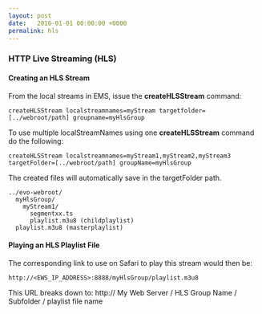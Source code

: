 ```yaml
---
layout: post
date:   2016-01-01 00:00:00 +0000
permalink: hls
---
```


### HTTP Live Streaming (HLS)

#### Creating an HLS Stream

From the local streams in EMS, issue the **createHLSStream** command:

    createHLSStream localstreamnames=myStream targetfolder=[../webroot/path] groupname=myHlsGroup

To use multiple localStreamNames using one **createHLSStream** command do the following:

    createHLSStream localstreamnames=myStream1,myStream2,myStream3 targetFolder=[../webroot/path] groupName=myHlsGroup

The created files will automatically save in the targetFolder path.

    ../evo-webroot/
      myHlsGroup/
        myStream1/
          segmentxx.ts
          playlist.m3u8 (childplaylist)
      playlist.m3u8 (masterplaylist)

#### Playing an HLS Playlist File

The corresponding link to use on Safari to play this stream would then be:

    http://<EWS_IP_ADDRESS>:8888/myHlsGroup/playlist.m3u8

This URL breaks down to: http:// My Web Server / HLS Group Name / Subfolder / playlist file name

